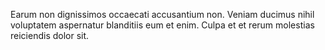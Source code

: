Earum non dignissimos occaecati accusantium non. Veniam ducimus nihil voluptatem aspernatur blanditiis eum et enim. Culpa et et rerum molestias reiciendis dolor sit.